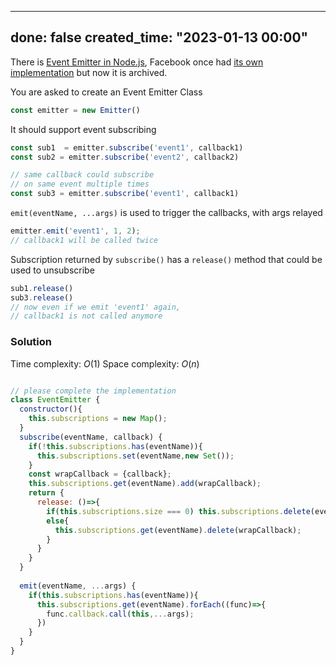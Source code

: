 
---
done: false
created_time: "2023-01-13 00:00"
---

There is [Event Emitter in Node.js](https://nodejs.org/api/events.html#events_class_eventemitter "null"), Facebook once had [its own implementation](https://github.com/facebookarchive/emitter "null") but now it is archived.

You are asked to create an Event Emitter Class

```js
const emitter = new Emitter()
```

It should support event subscribing

```js
const sub1  = emitter.subscribe('event1', callback1)
const sub2 = emitter.subscribe('event2', callback2)

// same callback could subscribe 
// on same event multiple times
const sub3 = emitter.subscribe('event1', callback1)
```

`emit(eventName, ...args)` is used to trigger the callbacks, with args relayed

```js
emitter.emit('event1', 1, 2);
// callback1 will be called twice
```

Subscription returned by `subscribe()` has a `release()` method that could be used to unsubscribe

```js
sub1.release()
sub3.release()
// now even if we emit 'event1' again, 
// callback1 is not called anymore
```

### Solution

Time complexity: $O(1)$
Space complexity: $O(n)$

```js

// please complete the implementation
class EventEmitter {
  constructor(){
    this.subscriptions = new Map();
  }
  subscribe(eventName, callback) {
    if(!this.subscriptions.has(eventName)){
      this.subscriptions.set(eventName,new Set());
    }
    const wrapCallback = {callback};
    this.subscriptions.get(eventName).add(wrapCallback);
  	return {
      release: ()=>{
        if(this.subscriptions.size === 0) this.subscriptions.delete(eventName);
        else{
          this.subscriptions.get(eventName).delete(wrapCallback);
        }
      }
    }
  }
  
  emit(eventName, ...args) {
    if(this.subscriptions.has(eventName)){
      this.subscriptions.get(eventName).forEach((func)=>{
        func.callback.call(this,...args);
      })
    }
  }
}
```